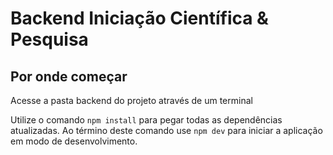 # Backend Iniciação Científica & Pesquisa

## Por onde começar

Acesse a pasta backend do projeto através de um terminal

Utilize o comando `npm install` para pegar todas as dependências atualizadas.
Ao término deste comando use `npm dev` para iniciar a aplicação em modo de desenvolvimento.
